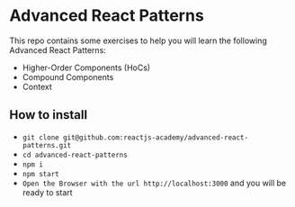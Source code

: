 Advanced React Patterns
=========================

This repo contains some exercises to help you will learn the following Advanced React Patterns:

- Higher-Order Components (HoCs)
- Compound Components
- Context

## How to install

- `git clone git@github.com:reactjs-academy/advanced-react-patterns.git`
- `cd advanced-react-patterns`
- `npm i`
- `npm start`
- `Open the Browser with the url http://localhost:3000` and you will be ready to start
